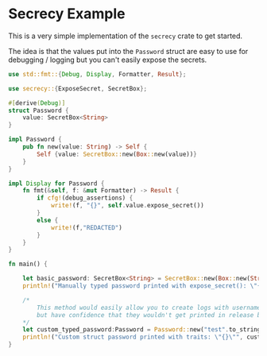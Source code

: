 # Secrecy Example

This is a very simple implementation of the `secrecy` crate to get started.

The idea is that the values put into the `Password` struct are easy to use for debugging / logging but you can't easily expose the secrets.

```rust
use std::fmt::{Debug, Display, Formatter, Result};

use secrecy::{ExposeSecret, SecretBox};

#[derive(Debug)]
struct Password {
    value: SecretBox<String>
}

impl Password {
    pub fn new(value: String) -> Self {
        Self {value: SecretBox::new(Box::new(value))}
    }
}

impl Display for Password {
    fn fmt(&self, f: &mut Formatter) -> Result {
        if cfg!(debug_assertions) {
            write!(f, "{}", self.value.expose_secret())
        }
        else {
            write!(f,"REDACTED")
        }
    }
}

fn main() {

    let basic_password: SecretBox<String> = SecretBox::new(Box::new(String::from("pass")));
    println!("Manually typed password printed with expose_secret(): \"{}\"", basic_password.expose_secret());

    /*  
        This method would easily allow you to create logs with usernames / passwords visible for debugging
        but have confidence that they wouldn't get printed in release builds.
    */
    let custom_typed_password:Password = Password::new("test".to_string());
    println!("Custom struct password printed with traits: \"{}\"", custom_typed_password);
}
```